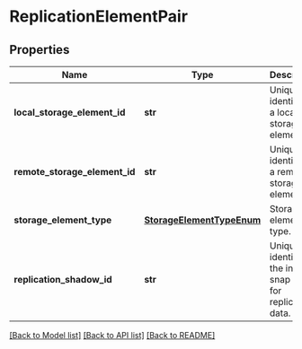 # ReplicationElementPair

## Properties
Name | Type | Description | Notes
------------ | ------------- | ------------- | -------------
**local_storage_element_id** | **str** | Unique identifier of a local storage element.  | 
**remote_storage_element_id** | **str** | Unique identifier of a remote storage element.  | 
**storage_element_type** | [**StorageElementTypeEnum**](StorageElementTypeEnum.md) | Storage element type.  | [optional] 
**replication_shadow_id** | **str** | Unique identifier of the internal snap used for replicating data.  | [optional] 

[[Back to Model list]](../README.md#documentation-for-models) [[Back to API list]](../README.md#documentation-for-api-endpoints) [[Back to README]](../README.md)


